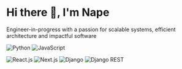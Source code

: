 # Hi there 👋, I'm Nape

Engineer-in-progress with a passion for scalable systems, efficient architecture and impactful software

![Python](https://img.shields.io/badge/Code-Python-3776AB?style=flat&logo=python&logoColor=white)
![JavaScript](https://img.shields.io/badge/Code-JavaScript-F7DF1E?style=flat&logo=javascript&logoColor=000000)

![React.js](https://img.shields.io/badge/Library-React.js-61DAFB?style=flat&logo=react&logoColor=white)
![Next.js](https://img.shields.io/badge/Framework-Next.js-000000?style=flat&logo=next.js&logoColor=white)
![Django](https://img.shields.io/badge/Framework-Django-092E20?style=flat&logo=django&logoColor=white)
![Django REST](https://img.shields.io/badge/Library-Django%20REST-ff1709?style=flat&logo=django&logoColor=white)
<!-- ![Linux](https://img.shields.io/badge/System-Linux-FCC624?style=flat&logo=linux&logoColor=000000) -->
